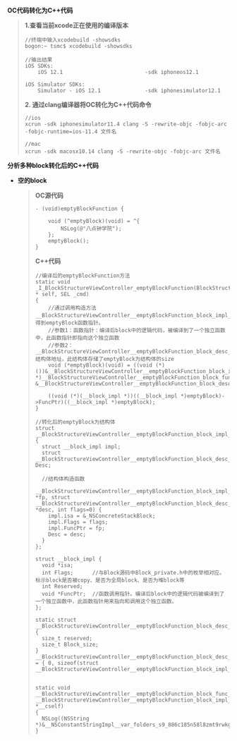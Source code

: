 **OC代码转化为C++代码**

> **1.查看当前xcode正在使用的编译版本**
>
> ```
> //终端中输入xcodebuild -showsdks
> bogon:~ tsmc$ xcodebuild -showsdks
>
> //输出结果
> iOS SDKs:
>     iOS 12.1                          -sdk iphoneos12.1
>
> iOS Simulator SDKs:
>     Simulator - iOS 12.1              -sdk iphonesimulator12.1
> ```
>
> **2. 通过clang编译器将OC转化为C++代码命令**
>
> ```
> //ios
> xcrun -sdk iphonesimulator11.4 clang -S -rewrite-objc -fobjc-arc -fobjc-runtime=ios-11.4 文件名
>
> //mac
> xcrun -sdk macosx10.14 clang -S -rewrite-objc -fobjc-arc 文件名
> ```



**分析多种block转化后的C++代码**

* **空的block**

  > **OC源代码**
  >
  > ```
  > - (void)emptyBlockFunction {
  >     
  >     void (^emptyBlock)(void) = ^{
  >         NSLog(@"八点钟学院");
  >     };
  >     emptyBlock();
  > }
  > ```
  >
  > **C++代码**
  >
  > ```
  > //编译后的emptyBlockFunction方法
  > static void _I_BlockStructureViewController_emptyBlockFunction(BlockStructureViewController * self, SEL _cmd) 
  > {
  >     //通过调用构造方法__BlockStructureViewController__emptyBlockFunction_block_impl_0，得到emptyBlock函数指针。
  >     //参数1：函数指针：编译后block中的逻辑代码，被编译到了一个独立函数中，此函数指针即指向这个独立函数
  >     //参数2：__BlockStructureViewController__emptyBlockFunction_block_desc_0_DATA结构体地址，此结构体存储了emptyBlock为结构体的size
  >     void (*emptyBlock)(void) = ((void (*)())&__BlockStructureViewController__emptyBlockFunction_block_impl_0((void *)__BlockStructureViewController__emptyBlockFunction_block_func_0, &__BlockStructureViewController__emptyBlockFunction_block_desc_0_DATA));
  >     
  >     ((void (*)(__block_impl *))((__block_impl *)emptyBlock)->FuncPtr)((__block_impl *)emptyBlock);
  > }
  >
  > //转化后的emptyBlock为结构体
  > struct __BlockStructureViewController__emptyBlockFunction_block_impl_0 
  > {
  >   struct __block_impl impl;
  >   struct __BlockStructureViewController__emptyBlockFunction_block_desc_0* Desc;
  >   
  >   //结构体构造函数
  >   __BlockStructureViewController__emptyBlockFunction_block_impl_0(void *fp, struct __BlockStructureViewController__emptyBlockFunction_block_desc_0 *desc, int flags=0) {
  >     impl.isa = &_NSConcreteStackBlock;
  >     impl.Flags = flags;
  >     impl.FuncPtr = fp;
  >     Desc = desc;
  >   }
  > };
  >
  > struct __block_impl {
  >   void *isa;
  >   int Flags;      //与Block源码中Block_private.h中的枚举相对应。标示block是否被copy、是否为全局block、是否为堆block等
  >   int Reserved;
  >   void *FuncPtr;  //函数调用指针。编译后block中的逻辑代码被编译到了一个独立函数中，此函数指针用来指向和调用这个独立函数。
  > };
  >
  > static struct __BlockStructureViewController__emptyBlockFunction_block_desc_0 
  > {
  >   size_t reserved;
  >   size_t Block_size;
  > } __BlockStructureViewController__emptyBlockFunction_block_desc_0_DATA = { 0, sizeof(struct __BlockStructureViewController__emptyBlockFunction_block_impl_0)};
  >
  >
  > static void __BlockStructureViewController__emptyBlockFunction_block_func_0(struct __BlockStructureViewController__emptyBlockFunction_block_impl_0 *__cself) 
  > {
  >   NSLog((NSString *)&__NSConstantStringImpl__var_folders_s9_886c185n58l8zmt9rwkglcsc0000gn_T_BlockStructureViewController_dd128d_mi_0);
  > }
  > ```



